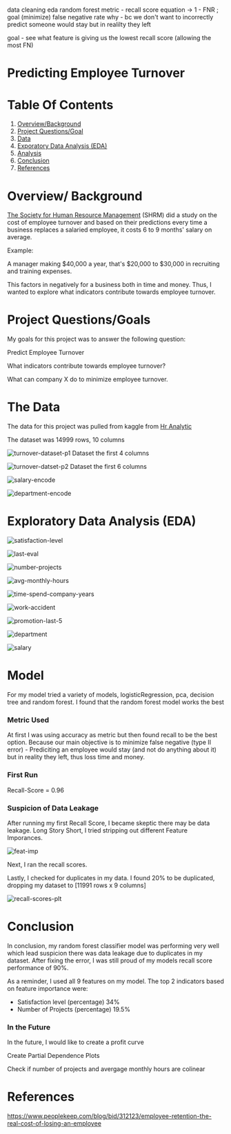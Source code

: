 # 

data cleaning
eda 
random forest
metric - recall score equation -> 1 - FNR ; goal (minimize) false negative rate
why - bc we don't want to incorrectly predict someone would stay but in realilty they left

goal - see what feature is giving us the lowest recall score (allowing the most FN)


# Predicting Employee Turnover

# Table Of Contents
1. [Overview/Background](#overview/-background)
2. [Project Questions/Goal](#project-questions/goals)
3. [Data](#the-data)
4. [Exporatory Data Analysis (EDA)](#exploratory-data-analysis-(eda))
5. [Analysis](#analysis)
6. [Conclusion](#conclusion)
7. [References](#references)



# Overview/ Background

[The Society for Human Resource Management](https://www.peoplekeep.com/blog/bid/312123/employee-retention-the-real-cost-of-losing-an-employee)
(SHRM) did a study on the cost of employee
turnover and based on their predictions every time a business replaces
a salaried employee, it costs 6 to 9 months' salary on average.

Example: 

A manager making $40,000 a year, that's $20,000 to $30,000 in recruiting and training expenses.

This factors in negatively for a business both in time and money. Thus, I wanted to explore
what indicators contribute towards employee turnover.


# Project Questions/Goals

My goals for this project was to answer the following question:

Predict Employee Turnover

What indicators contribute towards employee turnover?

What can company X do to minimize employee turnover.

# The Data

The data for this project was pulled from kaggle from [Hr Analytic](https://www.kaggle.com/lnvardanyan/hr-analytics)

The dataset was 14999 rows, 10 columns

![turnover-dataset-p1](turnover_df_slice_1.png)
Dataset the first 4 columns

![turnover-datset-p2](turnover_df_slice_2.png)
Dataset the first 6 columns

![salary-encode](salary_encoded.png)

![department-encode](department_encoded.png)


# Exploratory Data Analysis (EDA)

![satisfaction-level](satisfaction_level_percentage.png)

![last-eval](last_evaluation_percentage.png)

![number-projects](Employer_Turnover_by_number_project.png)

![avg-monthly-hours](average_monthly_hours.png)

![time-spend-company-years](Employer_Turnover_by_time_spend_company_years.png)

![work-accident](Employer_Turnover_by_Work_accident.png)

![promotion-last-5](Employer_Turnover_by_promotion_last_5years.png)

![department](Employer_Turnover_by_Department.png)

![salary](Employer_Turnover_by_Salary_rank.png)

# Model

For my model tried a variety of models, logisticRegression, pca, decision tree and random forest.
I found that the random forest model works the best 

### Metric Used
At first I was using accuracy as metric but then found recall to be the best option.
Because our main objective is to minimize false negative (type II error) - 
Prediciting an employee would stay (and not do anything about it) but in reality
they left, thus loss time and money.

### First Run
Recall-Score = 0.96

### Suspicion of Data Leakage

After running my first Recall Score, I became skeptic there may be data leakage. Long Story Short,
I tried stripping out different Feature Imporances.

![feat-imp](perc_by_feat_imp.png)

Next, I ran the recall scores.

Lastly, I checked for duplicates in my data.
I found 20% to be duplicated, dropping my dataset to [11991 rows x 9 columns]

![recall-scores-plt](Recall_b_a_data_leakage.png)


# Conclusion

In conclusion, my random forest classifier model was performing very
well which lead suspicion there was data leakage due to duplicates in my dataset.
After fixing the error, I was still proud of my models recall score performance of 90%.

As a reminder, I used all 9 features on my model. The top 2 indicators based on feature importance were:

* Satisfaction level (percentage) 34%
* Number of Projects (percentage) 19.5%

### In the Future

In the future, I would like to create a profit curve

Create Partial Dependence Plots

Check if number of projects and avergage monthly hours are colinear


# References
https://www.peoplekeep.com/blog/bid/312123/employee-retention-the-real-cost-of-losing-an-employee 

